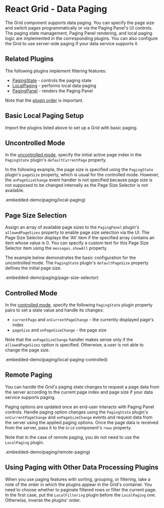 # React Grid - Data Paging

The Grid component supports data paging. You can specify the page size and switch pages programmatically or via the Paging Panel's UI controls. The paging state management, Paging Panel rendering, and local paging logic are implemented in the corresponding plugins. You can also configure the Grid to use server-side paging if your data service supports it.

## Related Plugins

The following plugins implement filtering features:

- [PagingState](../reference/paging-state.md) - controls the paging state
- [LocalPaging](../reference/local-paging.md) - performs local data paging
- [PagingPanel](../reference/paging-panel.md) - renders the Paging Panel

Note that the [plugin order](./plugin-overview.md#plugin-order) is important.

## Basic Local Paging Setup

Import the plugins listed above to set up a Grid with basic paging.

## Uncontrolled Mode

In the [uncontrolled mode](controlled-and-uncontrolled-modes.md), specify the initial active page index in the `PagingState` plugin's `defaultCurrentPage` property.

In the following example, the page size is specified using the `PagingState` plugin's `pageSize` property, which is usual for the controlled mode. However, the `onPageSizeChange` event handler is not specified because page size is not supposed to be changed internally as the Page Size Selector is not available.

.embedded-demo(paging/local-paging)

## Page Size Selection

Assign an array of available page sizes to the `PagingPanel` plugin's `allowedPageSizes` property to enable page size selection via the UI. The Page Size Selector displays the 'All' item if the specified array contains an item whose value is 0. You can specify a custom text for this Page Size Selector item using the `messages.showAll` property.

The example below demonstrates the basic configuration for the uncontrolled mode. The `PagingState` plugin's `defaultPageSize` property defines the initial page size.

.embedded-demo(paging/page-size-selector)

## Controlled Mode

In the [controlled mode](controlled-and-uncontrolled-modes.md), specify the following `PagingState` plugin property pairs to set a state value and handle its changes:

- `currentPage` and `onCurrentPageChange` - the currently displayed page's index
- `pageSize` and `onPageSizeChange` - the page size

Note that the `onPageSizeChange` handler makes sense only if the `allowedPageSizes` option is specified. Otherwise, a user is not able to change the page size.

.embedded-demo(paging/local-paging-controlled)

## Remote Paging

You can handle the Grid's paging state changes to request a page data from the server according to the current page index and page size if your data service supports paging.

Paging options are updated once an end-user interacts with Paging Panel controls. Handle paging option changes using the `PagingState` plugin's `onCurrentPageChange` and `onPageSizeChange` events and request data from the server using the applied paging options. Once the page data is received from the server, pass it to the `Grid` component's `rows` property.

Note that in the case of remote paging, you do not need to use the `LocalPaging` plugin.

.embedded-demo(paging/remote-paging)

## Using Paging with Other Data Processing Plugins

When you use paging features with sorting, grouping, or filtering, take a note of the order in which the plugins appear in the Grid's container. You need to choose whether to paginate filtered rows or filter the current page. In the first case, put the `LocalFiltering` plugin before the `LocalPaging` one. Otherwise, inverse the plugins' order.
